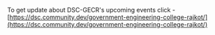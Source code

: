 To get update about DSC-GECR's upcoming events click - [https://dsc.community.dev/government-engineering-college-rajkot/](https://dsc.community.dev/government-engineering-college-rajkot/)
